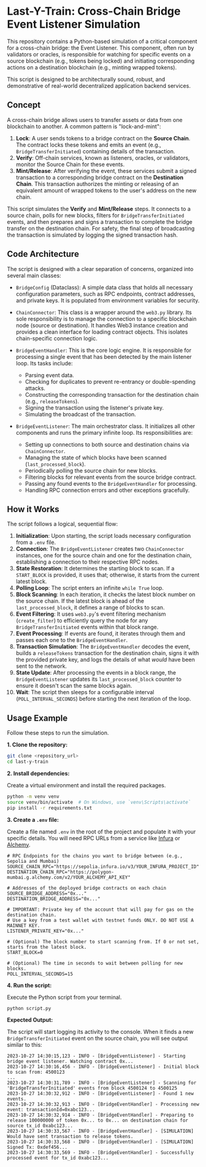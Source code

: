 # Last-Y-Train: Cross-Chain Bridge Event Listener Simulation

This repository contains a Python-based simulation of a critical component for a cross-chain bridge: the Event Listener. This component, often run by validators or oracles, is responsible for watching for specific events on a source blockchain (e.g., tokens being locked) and initiating corresponding actions on a destination blockchain (e.g., minting wrapped tokens).

This script is designed to be architecturally sound, robust, and demonstrative of real-world decentralized application backend services.

## Concept

A cross-chain bridge allows users to transfer assets or data from one blockchain to another. A common pattern is "lock-and-mint":

1.  **Lock**: A user sends tokens to a bridge contract on the **Source Chain**. The contract locks these tokens and emits an event (e.g., `BridgeTransferInitiated`) containing details of the transaction.
2.  **Verify**: Off-chain services, known as listeners, oracles, or validators, monitor the Source Chain for these events.
3.  **Mint/Release**: After verifying the event, these services submit a signed transaction to a corresponding bridge contract on the **Destination Chain**. This transaction authorizes the minting or releasing of an equivalent amount of wrapped tokens to the user's address on the new chain.

This script simulates the **Verify** and **Mint/Release** steps. It connects to a source chain, polls for new blocks, filters for `BridgeTransferInitiated` events, and then prepares and signs a transaction to complete the bridge transfer on the destination chain. For safety, the final step of broadcasting the transaction is simulated by logging the signed transaction hash.

## Code Architecture

The script is designed with a clear separation of concerns, organized into several main classes:

-   `BridgeConfig` (Dataclass):
    A simple data class that holds all necessary configuration parameters, such as RPC endpoints, contract addresses, and private keys. It is populated from environment variables for security.

-   `ChainConnector`:
    This class is a wrapper around the `web3.py` library. Its sole responsibility is to manage the connection to a specific blockchain node (source or destination). It handles Web3 instance creation and provides a clean interface for loading contract objects. This isolates chain-specific connection logic.

-   `BridgeEventHandler`:
    This is the core logic engine. It is responsible for processing a single event that has been detected by the main listener loop. Its tasks include:
    -   Parsing event data.
    -   Checking for duplicates to prevent re-entrancy or double-spending attacks.
    -   Constructing the corresponding transaction for the destination chain (e.g., `releaseTokens`).
    -   Signing the transaction using the listener's private key.
    -   Simulating the broadcast of the transaction.

-   `BridgeEventListener`:
    The main orchestrator class. It initializes all other components and runs the primary infinite loop. Its responsibilities are:
    -   Setting up connections to both source and destination chains via `ChainConnector`.
    -   Managing the state of which blocks have been scanned (`last_processed_block`).
    -   Periodically polling the source chain for new blocks.
    -   Filtering blocks for relevant events from the source bridge contract.
    -   Passing any found events to the `BridgeEventHandler` for processing.
    -   Handling RPC connection errors and other exceptions gracefully.


## How it Works

The script follows a logical, sequential flow:

1.  **Initialization**: Upon starting, the script loads necessary configuration from a `.env` file.
2.  **Connection**: The `BridgeEventListener` creates two `ChainConnector` instances, one for the source chain and one for the destination chain, establishing a connection to their respective RPC nodes.
3.  **State Restoration**: It determines the starting block to scan. If a `START_BLOCK` is provided, it uses that; otherwise, it starts from the current latest block.
4.  **Polling Loop**: The script enters an infinite `while True` loop.
5.  **Block Scanning**: In each iteration, it checks the latest block number on the source chain. If the latest block is ahead of the `last_processed_block`, it defines a range of blocks to scan.
6.  **Event Filtering**: It uses `web3.py`'s event filtering mechanism (`create_filter`) to efficiently query the node for any `BridgeTransferInitiated` events within that block range.
7.  **Event Processing**: If events are found, it iterates through them and passes each one to the `BridgeEventHandler`.
8.  **Transaction Simulation**: The `BridgeEventHandler` decodes the event, builds a `releaseTokens` transaction for the destination chain, signs it with the provided private key, and logs the details of what *would* have been sent to the network.
9.  **State Update**: After processing the events in a block range, the `BridgeEventListener` updates its `last_processed_block` counter to ensure it doesn't scan the same blocks again.
10. **Wait**: The script then sleeps for a configurable interval (`POLL_INTERVAL_SECONDS`) before starting the next iteration of the loop.

## Usage Example

Follow these steps to run the simulation.

**1. Clone the repository:**

```bash
git clone <repository_url>
cd last-y-train
```

**2. Install dependencies:**

Create a virtual environment and install the required packages.

```bash
python -m venv venv
source venv/bin/activate  # On Windows, use `venv\Scripts\activate`
pip install -r requirements.txt
```

**3. Create a `.env` file:**

Create a file named `.env` in the root of the project and populate it with your specific details. You will need RPC URLs from a service like [Infura](https://infura.io) or [Alchemy](https://www.alchemy.com).

```env
# RPC Endpoints for the chains you want to bridge between (e.g., Sepolia and Mumbai)
SOURCE_CHAIN_RPC="https://sepolia.infura.io/v3/YOUR_INFURA_PROJECT_ID"
DESTINATION_CHAIN_RPC="https://polygon-mumbai.g.alchemy.com/v2/YOUR_ALCHEMY_API_KEY"

# Addresses of the deployed bridge contracts on each chain
SOURCE_BRIDGE_ADDRESS="0x..."
DESTINATION_BRIDGE_ADDRESS="0x..."

# IMPORTANT: Private key of the account that will pay for gas on the destination chain.
# Use a key from a test wallet with testnet funds ONLY. DO NOT USE A MAINNET KEY.
LISTENER_PRIVATE_KEY="0x..."

# (Optional) The block number to start scanning from. If 0 or not set, starts from the latest block.
START_BLOCK=0

# (Optional) The time in seconds to wait between polling for new blocks.
POLL_INTERVAL_SECONDS=15
```

**4. Run the script:**

Execute the Python script from your terminal.

```bash
python script.py
```

**Expected Output:**

The script will start logging its activity to the console. When it finds a new `BridgeTransferInitiated` event on the source chain, you will see output similar to this:

```
2023-10-27 14:30:15,123 - INFO - [BridgeEventListener] - Starting bridge event listener. Watching contract 0x...
2023-10-27 14:30:16,456 - INFO - [BridgeEventListener] - Initial block to scan from: 4500123
...
2023-10-27 14:30:31,789 - INFO - [BridgeEventListener] - Scanning for 'BridgeTransferInitiated' events from block 4500124 to 4500125
2023-10-27 14:30:32,912 - INFO - [BridgeEventListener] - Found 1 new events.
2023-10-27 14:30:32,913 - INFO - [BridgeEventHandler] - Processing new event: transactionId=0xabc123...
2023-10-27 14:30:32,914 - INFO - [BridgeEventHandler] - Preparing to release 100000000 of token 0x... to 0x... on destination chain for source tx_id 0xabc123...
2023-10-27 14:30:33,567 - INFO - [BridgeEventHandler] - [SIMULATION] Would have sent transaction to release tokens.
2023-10-27 14:30:33,568 - INFO - [BridgeEventHandler] - [SIMULATION] Signed Tx: 0xdef456...
2023-10-27 14:30:33,569 - INFO - [BridgeEventHandler] - Successfully processed event for tx_id 0xabc123...
```